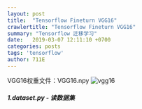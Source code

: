 ```yaml
---
layout: post
title:  "Tensorflow Fineturn VGG16"
crawlertitle: "Tensorflow Fineturn VGG16"
summary: "Tensorflow 迁移学习"
date:   2019-03-07 12:11:10 +0700
categories: posts
tags: 'tensorflow'
author: 711E
---
```


VGG16权重文件：VGG16.npy
![vgg16](http://711e.github.io/assets/images/vgg16.png)

##### 1.dataset.py - 读数据集
